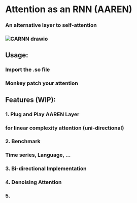 
# Attention as an RNN (AAREN)
### An alternative layer to self-attention
### 
### ![CARNN drawio](https://github.com/user-attachments/assets/b39670d7-6bd2-428d-8530-519f03499e41)
### 

## Usage:
### Import the .so file
### Monkey patch your attention

## Features (WIP):
### 
### 1. Plug and Play AAREN Layer
###    for linear complexity attention (uni-directional)
### 
### 2. Benchmark
###    Time series, Language, ...
###
### 3. Bi-directional Implementation
###
### 4. Denoising Attention
###
### 5. 


## 

